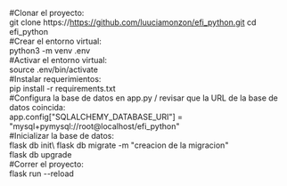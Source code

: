 
#Clonar el proyecto:\
    git clone https://https://github.com/luuciamonzon/efi_python.git
    cd efi_python\
#Crear el entorno virtual:\
    python3 -m venv .env\
#Activar el entorno virtual:\
    source .env/bin/activate\
#Instalar requerimientos:\
    pip install -r requirements.txt\
#Configura la base de datos en app.py / revisar que la URL de la base de datos coincida:\
    app.config["SQLALCHEMY_DATABASE_URI"] = "mysql+pymysql://root@localhost/efi_python"\
#Inicializar la base de datos:\
    flask db init\ 
    flask db migrate -m "creacion de la migracion"\
    flask db upgrade\
#Correr el proyecto:\
    flask run --reload 
